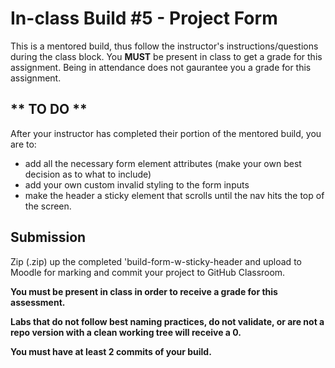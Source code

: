 # In-class Build #5 - Project Form
This is a mentored build, thus follow the instructor's instructions/questions during the class block. You **MUST** be present in class to get a grade for this assignment. Being in attendance does not gaurantee you a grade for this assignment.

## ** TO DO **
After your instructor has completed their portion of the mentored build, you are to:
*  add all the necessary form element attributes (make your own best decision as to what to include)
*  add your own custom invalid styling to the form inputs
*  make the header a sticky element that scrolls until the nav hits the top of the screen.

## Submission
Zip (.zip) up the completed 'build-form-w-sticky-header and upload to Moodle for marking and commit your project to GitHub Classroom. 

**You must be present in class in order to receive a grade for this assessment.**

**Labs that do not follow best naming practices, do not validate, or are not a repo version with a clean working tree will receive a 0.**

**You must have at least 2 commits of your build.**

